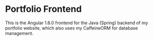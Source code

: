 # Portfolio Frontend

This is the Angular 1.6.0 frontend for the Java (Spring) backend of my portfolio website, which also uses my CaffeineORM for database management.
